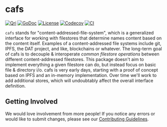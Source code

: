 # cafs

[![Qri](https://img.shields.io/badge/made%20by-qri-magenta.svg?style=flat-square)](https://qri.io)
[![GoDoc](https://godoc.org/github.com/qri-io/cafs?status.svg)](http://godoc.org/github.com/qri-io/cafs)
[![License](https://img.shields.io/github/license/qri-io/cafs.svg?style=flat-square)](./LICENSE)
[![Codecov](https://img.shields.io/codecov/c/github/qri-io/cafs.svg?style=flat-square)](https://codecov.io/gh/qri-io/cafs)
[![CI](https://img.shields.io/circleci/project/github/qri-io/cafs.svg?style=flat-square)](https://circleci.com/gh/qri-io/cafs)

`cafs` stands for "content-addressed-file-system", which is a generalized interface for working with filestores that determine names content based on the content itself. Examples of a content-addressed file systems include git, IPFS, the DAT project, and like, blockchains or whatever. The long-term goal of cafs is to decouple & interoperate _common filestore operations_ between different content-addressed filestores. This package doesn't aim to implement everything a given filestore can do, but instead focus on basic file & directory i/o. cafs is very early days, starting with a proof of concept based on IPFS and an in-memory implementation. Over time we'll work to add additional stores, which will undoubtably affect the overall interface definition.

## Getting Involved

We would love involvement from more people! If you notice any errors or would
like to submit changes, please see our
[Contributing Guidelines](./.github/CONTRIBUTING.md).